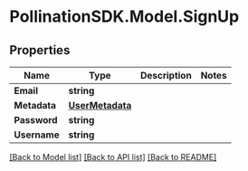 
# PollinationSDK.Model.SignUp

## Properties

Name | Type | Description | Notes
------------ | ------------- | ------------- | -------------
**Email** | **string** |  | 
**Metadata** | [**UserMetadata**](UserMetadata.md) |  | 
**Password** | **string** |  | 
**Username** | **string** |  | 

[[Back to Model list]](../README.md#documentation-for-models)
[[Back to API list]](../README.md#documentation-for-api-endpoints)
[[Back to README]](../README.md)

